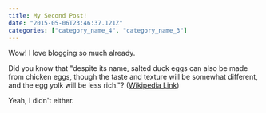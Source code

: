 ```yaml
---
title: My Second Post!
date: "2015-05-06T23:46:37.121Z"
categories: ["category_name_4", "category_name_3"]
---
```


Wow! I love blogging so much already.

Did you know that "despite its name, salted duck eggs can also be made from
chicken eggs, though the taste and texture will be somewhat different, and the
egg yolk will be less rich."?
([Wikipedia Link](https://en.wikipedia.org/wiki/Salted_duck_egg))

Yeah, I didn't either.

